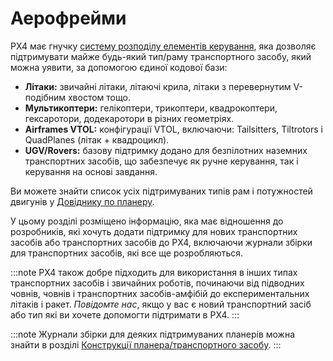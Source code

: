 # Аерофрейми

PX4 має гнучку [систему розподілу елементів керування](../concept/control_allocation.md), яка дозволяє підтримувати майже будь-який тип/раму транспортного засобу, який можна уявити, за допомогою єдиної кодової бази:

- **Літаки:** звичайні літаки, літаючі крила, літаки з перевернутим V-подібним хвостом тощо.
- **Мультикоптери:** гелікоптери, трикоптери, квадрокоптери, гексаротори, додекаротори в різних геометріях.
- **Airframes VTOL:** конфігурації VTOL, включаючи: Tailsitters, Tiltrotors і QuadPlanes (літак + квадроцикл).
- **UGV/Rovers:** базову підтримку додано для безпілотних наземних транспортних засобів, що забезпечує як ручне керування, так і керування на основі завдання.

Ви можете знайти список усіх підтримуваних типів рам і потужностей двигунів у [Довіднику по планеру](../airframes/airframe_reference.md).

У цьому розділі розміщено інформацію, яка має відношення до розробників, які хочуть додати підтримку для нових транспортних засобів або транспортних засобів до PX4, включаючи журнали збірки для транспортних засобів, які все ще розробляються.

:::note PX4 також добре підходить для використання в інших типах транспортних засобів і звичайних роботів, починаючи від підводних човнів, човнів і транспортних засобів-амфібій до експериментальних літаків і ракет. _Повідомте нас_, якщо у вас є новий транспортний засіб або тип  які ви хочете допомогти підтримати в PX4.
:::

:::note
Журнали збірки для деяких підтримуваних планерів можна знайти в розділі [Конструкції планера/транспортного засобу](../airframes/README.md).
:::
